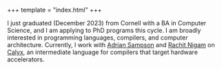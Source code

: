 +++
template = "index.html"
+++

I just graduated (December 2023) from Cornell with a BA in Computer Science, and I am applying to PhD programs this cycle.
I am broadly interested in programming languages, compilers, and computer architecture.
Currently, I work with [Adrian Sampson][adrian] and [Rachit Nigam][rachit] on [Calyx][calyx], an intermediate language for compilers that target hardware accelerators.

[capra]: https://capra.cs.cornell.edu/
[adrian]: https://www.cs.cornell.edu/~asampson/
[calyx]: https://calyxir.org
[rachit]: https://rachit.pl
